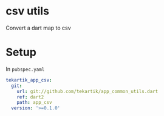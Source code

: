 # csv utils

Convert a dart map to csv

# Setup

In `pubspec.yaml`

```yaml
tekartik_app_csv:
  git:
    url: git://github.com/tekartik/app_common_utils.dart
    ref: dart2
    path: app_csv
  version: '>=0.1.0'
```